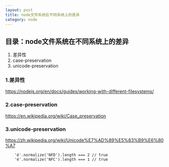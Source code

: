 ```yaml
---
layout: post
title: node文件系统在不同系统上的差异
category: node
---
```


## 目录：node文件系统在不同系统上的差异
1. 差异性
2. case-preservation
3. unicode-preservation

<!-- more -->

### 1.差异性

<https://nodejs.org/en/docs/guides/working-with-different-filesystems/>

### 2.case-preservation

<https://en.wikipedia.org/wiki/Case_preservation>

### 3.unicode-preservation

<https://zh.wikipedia.org/wiki/Unicode%E7%AD%89%E5%83%B9%E6%80%A7>


        'é'.normalize('NFD').length === 2 // true
        'é'.normalize('NFC').length === 1 // true
